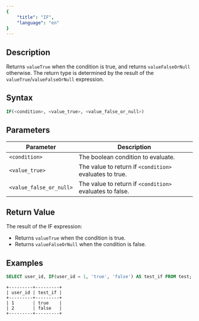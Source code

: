 ```yaml
---
{
    "title": "IF",
    "language": "en"
}
---
```


## Description

Returns `valueTrue` when the condition is true, and returns `valueFalseOrNull` otherwise. The return type is determined by the result of the `valueTrue`/`valueFalseOrNull` expression.

## Syntax

```sql
IF(<condition>, <value_true>, <value_false_or_null>)
```

## Parameters

| Parameter               | Description                                                  |
|-------------------------|--------------------------------------------------------------|
| `<condition>`           | The boolean condition to evaluate.                           |
| `<value_true>`          | The value to return if `<condition>` evaluates to true.      |
| `<value_false_or_null>` | The value to return if `<condition>` evaluates to false.     |

## Return Value

The result of the IF expression:
- Returns `valueTrue` when the condition is true.
- Returns `valueFalseOrNull` when the condition is false.

## Examples

```sql
SELECT user_id, IF(user_id = 1, 'true', 'false') AS test_if FROM test;
```

```text
+---------+---------+
| user_id | test_if |
+---------+---------+
| 1       | true    |
| 2       | false   |
+---------+---------+
```